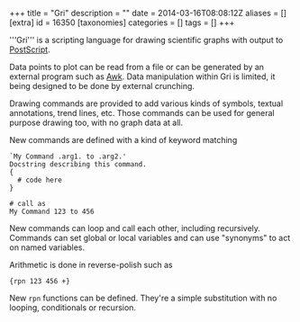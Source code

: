 +++
title = "Gri"
description = ""
date = 2014-03-16T08:08:12Z
aliases = []
[extra]
id = 16350
[taxonomies]
categories = []
tags = []
+++

'''Gri''' is a scripting language for drawing scientific graphs with output to [PostScript](https://rosettacode.org/wiki/PostScript).

Data points to plot can be read from a file or can be generated by an external program such as [Awk](https://rosettacode.org/wiki/Awk).  Data manipulation within Gri is limited, it being designed to be done by external crunching.

Drawing commands are provided to add various kinds of symbols, textual annotations, trend lines, etc.  Those commands can be used for general purpose drawing too, with no graph data at all.

New commands are defined with a kind of keyword matching


```Gri
`My Command .arg1. to .arg2.'
Docstring describing this command.
{
  # code here
}

# call as
My Command 123 to 456
```


New commands can loop and call each other, including recursively.  Commands can set global or local variables and can use "synonyms" to act on named variables.

Arithmetic is done in reverse-polish such as


```Gri
{rpn 123 456 +}
```


New <code>rpn</code> functions can be defined.  They're a simple substitution with no looping, conditionals or recursion.
